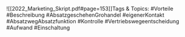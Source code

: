 
![[2022_Marketing_Skript.pdf#page=153]]Tags & Topics:
   #Vorteile
   #Beschreibung
   #AbsatzgeschehenGrohandel
   #eigenerKontakt
   #AbsatzwegAbsatzfunktion
   #Kontrolle
   #Vertriebswegeentscheidung
   #Aufwand
   #Einschaltung